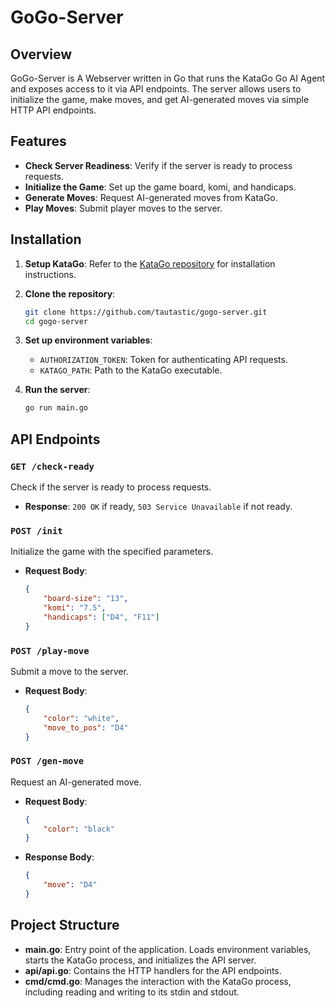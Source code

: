 # GoGo-Server

## Overview

GoGo-Server is A Webserver written in Go that runs the KataGo Go AI Agent and exposes access to it via API endpoints.
The server allows users to initialize the game, make moves, and get AI-generated moves via simple HTTP API endpoints.

## Features

- **Check Server Readiness**: Verify if the server is ready to process requests.
- **Initialize the Game**: Set up the game board, komi, and handicaps.
- **Generate Moves**: Request AI-generated moves from KataGo.
- **Play Moves**: Submit player moves to the server.

## Installation

1. **Setup KataGo**:
    Refer to the [KataGo repository](https://github.com/lightvector/KataGo) for installation instructions.

2. **Clone the repository**:
    ```sh
    git clone https://github.com/tautastic/gogo-server.git
    cd gogo-server
    ```

3. **Set up environment variables**:
    - `AUTHORIZATION_TOKEN`: Token for authenticating API requests.
    - `KATAGO_PATH`: Path to the KataGo executable.

4. **Run the server**:
    ```sh
    go run main.go
    ```

## API Endpoints

### `GET /check-ready`

Check if the server is ready to process requests.

- **Response**: `200 OK` if ready, `503 Service Unavailable` if not ready.

### `POST /init`

Initialize the game with the specified parameters.

- **Request Body**:
    ```json
    {
        "board-size": "13",
        "komi": "7.5",
        "handicaps": ["D4", "F11"]
    }
    ```

### `POST /play-move`

Submit a move to the server.

- **Request Body**:
    ```json
    {
        "color": "white",
        "move_to_pos": "D4"
    }
    ```

### `POST /gen-move`

Request an AI-generated move.

- **Request Body**:
    ```json
    {
        "color": "black"
    }
    ```

- **Response Body**:
    ```json
    {
        "move": "D4"
    }
    ```

## Project Structure

- **main.go**: Entry point of the application. Loads environment variables, starts the KataGo process, and initializes the API server.
- **api/api.go**: Contains the HTTP handlers for the API endpoints.
- **cmd/cmd.go**: Manages the interaction with the KataGo process, including reading and writing to its stdin and stdout.

